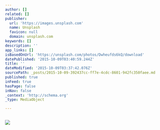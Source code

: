 ```yaml
---
author: []
related: []
publisher:
  url: 'https://images.unsplash.com'
  name: Unsplash
  favicon: null
  domain: unsplash.com
keywords: []
description: ''
app_links: []
isBasedOnUrl: 'https://unsplash.com/photos/Dwheufds6kQ/download'
datePublished: '2015-10-09T03:40:59.244Z'
title: ''
dateModified: '2015-10-09T03:37:42.076Z'
sourcePath: _posts/2015-10-09-392437cc-ff7e-4cdc-8601-942fc350faee.md
published: true
inFeed: true
hasPage: false
inNav: false
_context: 'http://schema.org'
_type: MediaObject

---
```

<article style=""><h1></h1><p></p><img src="https://images.unsplash.com/photo-1427348693976-99e4aca06bb9?q=80&amp;fm=jpg&amp;s=93231f65ba0417b2fbe99d6643562938" /></article>